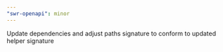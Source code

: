 ```yaml
---
"swr-openapi": minor
---
```


Update dependencies and adjust paths signature to conform to updated helper signature
